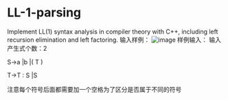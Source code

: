 # LL-1-parsing
Implement LL(1) syntax analysis in compiler theory with C++, including left recursion elimination and left factoring.
输入样例：
![image](https://github.com/WUXI666666/LL-1-parsing/assets/128573257/30292d04-89ce-40f8-805c-06f57e417281)
样例输入：
输入产生式个数：2

S->a |b |( T )

T->T : S |S

注意每个符号后面都需要加一个空格为了区分是否属于不同的符号
